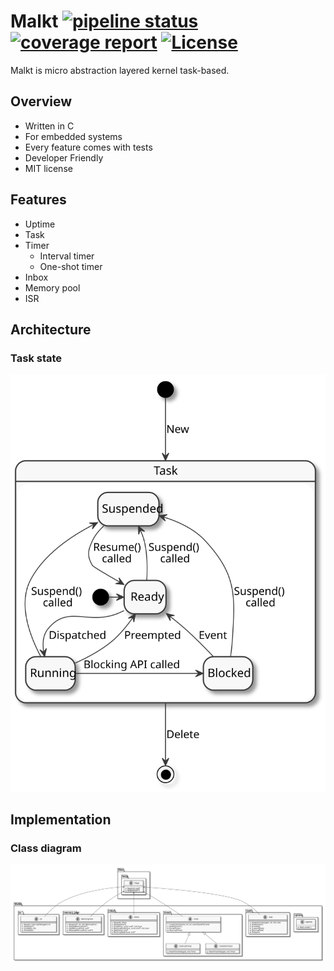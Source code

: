 # Malkt [![pipeline status](https://gitlab.com/kokabe/malkt/badges/master/pipeline.svg)](https://gitlab.com/kokabe/malkt/commits/master) [![coverage report](https://gitlab.com/kokabe/malkt/badges/master/coverage.svg)](https://gitlab.com/kokabe/malkt/commits/master) [![License](https://img.shields.io/badge/license-MIT-green.svg)](./LICENSE)

Malkt is micro abstraction layered kernel task-based.

## Overview

- Written in C
- For embedded systems
- Every feature comes with tests
- Developer Friendly
- MIT license

## Features

- Uptime
- Task
- Timer
  - Interval timer
  - One-shot timer
- Inbox
- Memory pool
- ISR

## Architecture

### Task state

![state machine diagram](doc/state_machine_diagram.svg)

## Implementation

### Class diagram

![class diagram](doc/class_diagram.svg)
